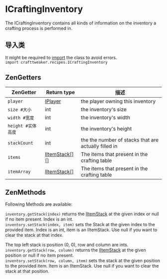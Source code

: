 # ICraftingInventory

The ICraftingInventory contains all kinds of information on the inventory a crafting process is performed in.

## 导入类
It might be required to [import](/AdvancedFunctions/Import/) the class to avoid errors.  
`import crafttweaker.recipes.ICraftingInventory`


## ZenGetters
| ZenGetter      | Return type                                  | 描述                                                   |
| -------------- | -------------------------------------------- | ---------------------------------------------------- |
| `player`       | [IPlayer](/Vanilla/Players/IPlayer/)         | the player owning this inventory                     |
| `size #大小`     | int                                          | the inventory's size                                 |
| `width #宽度`    | int                                          | the inventory's width                                |
| `height #实体高度` | int                                          | the inventory's height                               |
| `stackCount`   | int                                          | the the number of stacks that are actually filled in |
| `items`        | [IItemStack[][]](/Vanilla/Items/IItemStack/) | The items that present in the crafting table         |
| `itemArray`    | [IItemStack[]](/Vanilla/Items/IItemStack/)   | The items that present in the crafting table         |

## ZenMethods

Following Methods are available:

`inventory.getStack(index)` returns the [IItemStack](/Vanilla/Items/IItemStack/) at the given index or null if no item present. Index is an int.  
`inventory.setStack(index, item)` sets the Stack at the given index to the provided item. Index is an int, item is an IItemStack. Use null if you want to clear the stack at that index.

The top left stack is position (0, 0), row and column are ints.  
`inventory.getStack(row, column)` returns the [IItemStack](/Vanilla/Items/IItemStack/) at the given position or null if no item present.  
`inventory.setStack(row, column, item)` sets the stack at the given position to the provided item. Item is an IItemStack. Use null if you want to clear the stack at that position.  